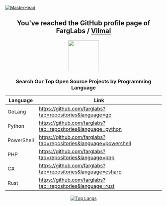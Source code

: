 [![MasterHead](https://media.licdn.com/dms/image/D5616AQFVDaoS6o7a0Q/profile-displaybackgroundimage-shrink_200_800/0/1671261017341?e=2147483647&v=beta&t=chjvBOAmdGYL6lnIv_qXNQP28qz3NtGZw13zaI_q_D0)](https://www.vilmal.com/)

<div align="center">

## You've reached the GitHub profile page of FargLabs / [Vilmal](https://www.vilmal.com/)
  
[<img src="https://uploads-ssl.webflow.com/5da1500e5ac6b059c918c38a/5da150c861e6693a276c0f08_icon_vilmal-p-500.png" width="100pxl">](https://www.vilmal.com/)

### Search Our Top Open Source Projects by Programming Language ##
| Language | Link |
| -------- | ---- |
| GoLang   | https://github.com/farglabs?tab=repositories&language=go |
| Python   | https://github.com/farglabs?tab=repositories&language=python |
| PowerShell | https://github.com/farglabs?tab=repositories&language=powershell |
| PHP      | https://github.com/farglabs?tab=repositories&language=php |
| C#       | https://github.com/farglabs?tab=repositories&language=csharp |
| Rust     | https://github.com/farglabs?tab=repositories&language=rust |



[![Top Langs](https://github-readme-stats.vercel.app/api/top-langs/?username=farglabs&langs_count=6)](https://github.com/anuraghazra/github-readme-stats)

</div>
